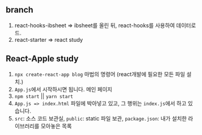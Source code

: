 ## branch

1. react-hooks-ibsheet  => ibsheet를 올린 뒤, react-hooks를 사용하여 데이터로드.
2. react-starter => react study

## React-Apple study

1. `npx create-react-app blog` 마법의 명령어 (react개발에 필요한 모든 파일 설치.)
2. `App.js`에서 시작하시면 됩니다. 메인 페이지
3. `npm start` || `yarn start`
4. `App.js => index.html` 파일에 박아넣고 있고, 그 행위는 `index.js`에서 하고 있습니다.
5. `src`: 소스 코드 보관실, `public`: static 파일 보관, `package.json`: 내가 설치한 라이브러리를 모아놓은 목록

